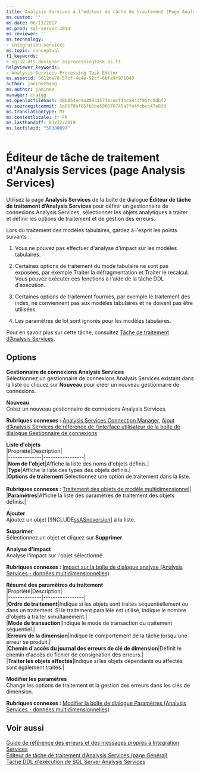 ```yaml
---
title: Analysis Services à l’éditeur de tâche de traitement (Page Analysis Services) | Microsoft Docs
ms.custom: ''
ms.date: 06/13/2017
ms.prod: sql-server-2014
ms.reviewer: ''
ms.technology:
- integration-services
ms.topic: conceptual
f1_keywords:
- sql12.dts.designer.asprocessingtask.as.f1
helpviewer_keywords:
- Analysis Services Processing Task Editor
ms.assetid: 5612be78-57cf-4e4e-92cf-6bfa9f971040
author: janinezhang
ms.author: janinez
manager: craigg
ms.openlocfilehash: 386854ec9a20931571ececf4bca943f95fc0dbf7
ms.sourcegitcommit: 5a8678bf85f65be590676745a7fe4fcbcc47e83d
ms.translationtype: MT
ms.contentlocale: fr-FR
ms.lasthandoff: 03/22/2019
ms.locfileid: "58380897"
---
```

# <a name="analysis-services-processing-task-editor-analysis-services-page"></a>Éditeur de tâche de traitement d'Analysis Services (page Analysis Services)
  Utilisez la page **Analysis Services** de la boîte de dialogue **Éditeur de tâche de traitement d’Analysis Services** pour définir un gestionnaire de connexions Analysis Services, sélectionner les objets analytiques à traiter et définir les options de traitement et de gestion des erreurs.  
  
 Lors du traitement des modèles tabulaires, gardez à l'esprit les points suivants :  
  
1.  Vous ne pouvez pas effectuer d'analyse d'impact sur les modèles tabulaires.  
  
2.  Certaines options de traitement du mode tabulaire ne sont pas exposées, par exemple Traiter la défragmentation et Traiter le recalcul. Vous pouvez exécuter ces fonctions à l'aide de la tâche DDL d'exécution.  
  
3.  Certaines options de traitement fournies, par exemple le traitement des index, ne conviennent pas aux modèles tabulaires et ne doivent pas être utilisées.  
  
4.  Les paramètres de lot sont ignorés pour les modèles tabulaires.  
  
 Pour en savoir plus sur cette tâche, consultez [Tâche de traitement d’Analysis Services](control-flow/analysis-services-processing-task.md).  
  
## <a name="options"></a>Options  
 **Gestionnaire de connexions Analysis Services**  
 Sélectionnez un gestionnaire de connexions Analysis Services existant dans la liste ou cliquez sur **Nouveau** pour créer un nouveau gestionnaire de connexions.  
  
 **Nouveau**  
 Créez un nouveau gestionnaire de connexions Analysis Services.  
  
 **Rubriques connexes :** [Analysis Services Connection Manager](connection-manager/analysis-services-connection-manager.md), [Ajout d’Analysis Services de référence de l’interface utilisateur de la boîte de dialogue Gestionnaire de connexions](connection-manager/add-analysis-services-connection-manager-dialog-box-ui-reference.md)  
  
 **Liste d'objets**  
 |Propriété|Description|  
|--------------|-----------------|  
|**Nom de l'objet**|Affiche la liste des noms d'objets définis.|  
|**Type**|Affiche la liste des types des objets définis.|  
|**Options de traitement**|Sélectionnez une option de traitement dans la liste.<br /><br /> **Rubriques connexes :** [Traitement des objets de modèle multidimensionnel](../analysis-services/multidimensional-models/processing-a-multidimensional-model-analysis-services.md)|  
|**Paramètres**|Affiche la liste des paramètres de traitement des objets définis.|  
  
 **Ajouter**  
 Ajoutez un objet [!INCLUDE[ssASnoversion](../includes/ssasnoversion-md.md)] à la liste.  
  
 **Supprimer**  
 Sélectionnez un objet et cliquez sur **Supprimer**.  
  
 **Analyse d'impact**  
 Analyse l'impact sur l'objet sélectionné.  
  
 **Rubriques connexes :** [Impact sur la boîte de dialogue analyse &#40;Analysis Services - données multidimensionnelles&#41;](../../2014/analysis-services/impact-analysis-dialog-box-analysis-services-multidimensional-data.md)  
  
 **Résumé des paramètres du traitement**  
 |Propriété|Description|  
|--------------|-----------------|  
|**Ordre de traitement**|Indique si les objets sont traités séquentiellement ou dans un traitement. Si le traitement parallèle est utilisé, indique le nombre d'objets à traiter simultanément.|  
|**Mode de transaction**|Indique le mode de transaction du traitement séquentiel.|  
|**Erreurs de la dimension**|Indique le comportement de la tâche lorsqu'une erreur se produit.|  
|**Chemin d'accès du journal des erreurs de clé de dimension**|Définit le chemin d'accès du fichier de consignation des erreurs.|  
|**Traiter les objets affectés**|Indique si les objets dépendants ou affectés sont également traités.|  
  
 **Modifier les paramètres**  
 Change les options de traitement et la gestion des erreurs dans les clés de dimension.  
  
 **Rubriques connexes :** [Modifier la boîte de dialogue Paramètres &#40;Analysis Services - données multidimensionnelles&#41;](../../2014/analysis-services/change-settings-dialog-box-analysis-services-multidimensional-data.md)  
  
## <a name="see-also"></a>Voir aussi  
 [Guide de référence des erreurs et des messages propres à Integration Services](../../2014/integration-services/integration-services-error-and-message-reference.md)   
 [Éditeur de tâche de traitement d’Analysis Services &#40;page Général&#41;](general-page-of-integration-services-designers-options.md)   
 [Tâche DDL d'exécution de SQL Server Analysis Services](control-flow/analysis-services-execute-ddl-task.md)  
  
  
